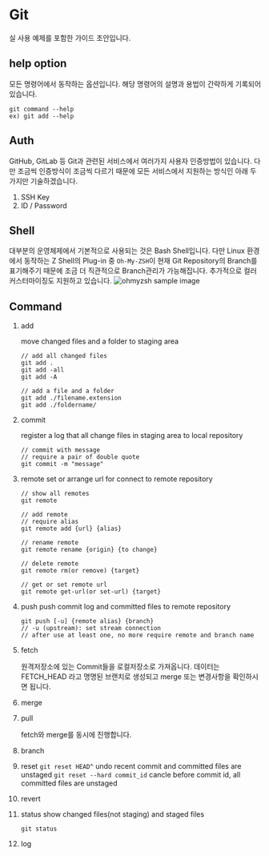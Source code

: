 # Git
실 사용 예제를 포함한 가이드 초안입니다.
    
## help option
모든 명령어에서 동작하는 옵션입니다.
해당 명령어의 설명과 용법이 간략하게 기록되어있습니다.
```
git command --help
ex) git add --help 
```

## Auth
GitHub, GitLab 등 Git과 관련된 서비스에서 여러가지 사용자 인증방법이 있습니다.
다만 조금씩 인증방식이 조금씩 다르기 때문에 모든 서비스에서 지원하는 방식인 아래 두 가지만 기술하겠습니다.
1. SSH Key
2. ID / Password

## Shell
대부분의 운영체제에서 기본적으로 사용되는 것은 Bash Shell입니다.
다만 Linux 환경에서 동작하는 Z Shell의 Plug-in 중 `Oh-My-ZSH`이 현재 Git Repository의 Branch를 표기해주기 때문에 조금 더 직관적으로 Branch관리가 가능해집니다. 추가적으로 컬러 커스터마이징도 지원하고 있습니다.
![ohmyzsh sample image](https://github.com/HyeseongLim/images/blob/master/ohmyzsh_image.png?raw=true)

## Command
1. add

	move changed files and a folder to staging area
	```
	// add all changed files
	git add .
	git add -all
	git add -A
	
	// add a file and a folder
	git add ./filename.extension
	git add ./foldername/
	```
2. commit

	register a log that all change files in staging area to local repository
	```	
	// commit with message
	// require a pair of double quote
	git commit -m "message"
	```
3. remote
set or arrange url for connect to remote repository
	```
	// show all remotes
	git remote
	
	// add remote 
	// require alias
	git remote add {url} {alias}
	
	// rename remote
	git remote rename {origin} {to change}
	
	// delete remote
	git remote rm(or remove) {target}
	
	// get or set remote url
	git remote get-url(or set-url) {target}
	```
4. push
push commit log and committed files to remote repository
	```
	git push [-u] {remote alias} {branch}
	// -u (upstream): set stream connection 
	// after use at least one, no more require remote and branch name
	```
5. fetch
	
	원격저장소에 있는 Commit들을 로컬저장소로 가져옵니다.
	데이터는 FETCH_HEAD 라고 명명된 브랜치로 생성되고 merge 또는 변경사항을 확인하시면 됩니다.
6. merge
7. pull
	
	fetch와 merge를 동시에 진행합니다.
9. branch
10. reset
`git reset HEAD^` 
undo recent commit and committed files are unstaged
`git reset --hard commit_id`
cancle before commit id, all committed files are unstaged
11. revert

12. status
show changed files(not staging) and staged files
	```
	git status
	```
13. log
 
